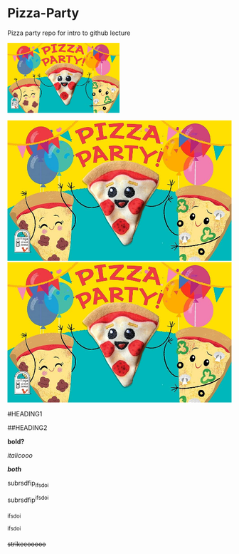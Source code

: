 # Pizza-Party
Pizza party repo for intro to github lecture

<img src="https://github.com/sanath95/Pizza-Party/blob/main/Images/71AikV5vO6L._AC_UF1000%2C1000_QL80_.jpg" width=50% height=50%>

![pijja partyy](https://github.com/sanath95/Pizza-Party/blob/main/Images/71AikV5vO6L._AC_UF1000%2C1000_QL80_.jpg "This is markdown!")
![pijjza partyy](/Images/71AikV5vO6L._AC_UF1000%2C1000_QL80_.jpg "This is markdown with relative path!")


#HEADING1

##HEADING2

**bold?**

*italicooo*

***both***

subrsdfip<sub>ifsdoi</sub>

subrsdfip<sup>ifsdoi</sup>

<sub>ifsdoi</sub>

<sup>ifsdoi</sup>

~~strikeeooooo~~
